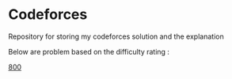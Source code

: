 # Codeforces
Repository for storing my codeforces solution and the explanation

Below are problem based on the difficulty rating :

[800](https://github.com/haikalrfli11/Codeforces/tree/cf3c5ec8eb1a22bfabbd2607a001aa154cab93a3/800)
